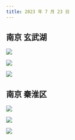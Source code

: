 ```yaml
---
title: 2023 年 7 月 23 日
---
```


## 南京 玄武湖

![](http://r.photo.store.qq.com/psc?/V12to3FW3aSvFz/bqQfVz5yrrGYSXMvKr.cqQmk0zmc0TzlHZqXAsyKryPvDwtlgKoNFBQktMYZOYqJDrJ11i1wtcuOMu5hPB9cWRupSR4TWBTjxZK*fadx3Nc!/r)

![](http://r.photo.store.qq.com/psc?/V12to3FW3aSvFz/bqQfVz5yrrGYSXMvKr.cqU*5xIqH6UaPpfkXAqFlYV6.DsqMRKEBo1TdL.90vTG77avBPMqFWd3jbPd8yfG04ZhVcYoek1x336ywjffwLsU!/r)

![](http://r.photo.store.qq.com/psc?/V12to3FW3aSvFz/bqQfVz5yrrGYSXMvKr.cqUVk1LnnfG5Ox0kDcYZpCi7sh04pjYF*N1ymMVTJLpMQFvALqZ7zUMhxNoq2uIoA2i0ZrGQi19n2wlx8ejBPE1c!/r)

## 南京 秦淮区

![](http://r.photo.store.qq.com/psc?/V12to3FW3aSvFz/bqQfVz5yrrGYSXMvKr.cqVh3xmzQv9w0c3kuugB.9KIxXNfMRFgl6WfKkBeNl5yhxaHvTnxrdB.mdvk*3OebI90sFIB8PbR9rS5w3WjF0l4!/r)

![](http://r.photo.store.qq.com/psc?/V12to3FW3aSvFz/bqQfVz5yrrGYSXMvKr.cqbMn.Tug9S5PyZR0GEHz8*IUucZYfHXB7P2dKL*zBlfgl9yDbfKn9NbyO66DHTULJOAmdvjZnBObhTWol8imrDk!/r)

![](http://r.photo.store.qq.com/psc?/V12to3FW3aSvFz/bqQfVz5yrrGYSXMvKr.cqax0K64yOPjoHu74gYcNSpdX8UbBuCuMW7G0*t9xzCa3MBEd3w0lW85cZO15B4QYPBQJrYb0vW9gM.0RdOtxScc!/r)

